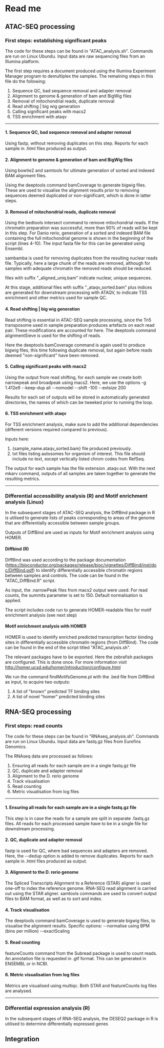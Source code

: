 # Read me 

## ATAC-SEQ processing

### First steps: establishing significant peaks

The code for these steps can be found in "ATAC_analysis.sh". Commands are run on Linux Ubundu. 
Input data are raw sequencing files from an Illumina platform. 

The first step requires a document produced using the Illumina Experiment Manager program to demultiplex the samples. 
The remaining steps in this file do the following:

1. Sequence QC, bad sequence removal and adapter removal
2. Alignment to genome & generation of bam and BigWig files
3. Removal of mitochondrial reads, duplicate removal 
4. Read shifting | big wig generation
5. Calling significant peaks with macs2
6. TSS enrichment with ataqv

---

#### 1. Sequence QC, bad sequence removal and adapter removal
Using fastp, without removing duplicates on this step. Reports for each sample in .html files produced as output.

#### 2. Alignment to genome & generation of bam and BigWig files
Using bowtie2 and samtools for ultimate generation of sorted and indexed BAM alignment files.

Using the deeptools command bamCoverage to generate bigwig files. These are used to visualise the alignment results prior to removing sequences deemed duplicated or non-significant, which is done in latter steps. 

#### 3. Removal of mitochondrial reads, duplicate removal 
Using the bedtools intersect command to remove mitochondrial reads. If the chromatin preparation was successful, more than 90% of reads will be kept in this step. For Danio rerio, generation of a sorted and indexed BAM file containing the full mitochondrial genome is shown in the beginning of the script (lines 4-10). The input fasta file for this can be generated using Ensembl.

sambamba is used for removing duplicates from the resulting nuclear reads file. Typically, here a large chunk of the reads are removed, although for samples with adequate chromatin the removed reads should be reduced.

files with suffix "_aligned_uniq.bam" indicate nuclear, unique sequences.

At this stage, additional files with suffix "_ataqv_sorted.bam" plus indices are generated for downstream processing with ATAQV, to indicate TSS enrichment and other metrics used for sample QC.

#### 4. Read shifting | big wig generation
Read shifting is essential in ATAC-SEQ sample processing, since the Tn5 transposome used in sample preparation produces artefacts on each read pair. These modifications are accounted for here. The deeptools command alignmentSieve is used for the shifting of reads. 

Here the deeptools bamCoverage command is again used to produce bigwig files, this time following duplicate removal, but again before reads deemed "non-significant" have been removed.

#### 5. Calling significant peaks with macs2
Using the output from read shifting, for each sample we create both narrowpeak and broadpeak using macs2. Here, we use the options 
-g 1.412e9 --keep-dup all --nomodel --shift -100 --extsize 200

Results for each set of outputs will be stored in automatically generated directories, the names of which can be tweeked prior to running the loop.

#### 6. TSS enrichment with ataqv 

For TSS enrichment analysis, make sure to add the additional dependencies (different versions required compared to previous).

Inputs here: 
1. {sample_name.ataqv_sorted.bam} file produced previously.
2. txt files listing autosomes for organism of interest. This file should include no text, except vertically listed chrom codes from RefSeq.

The output for each sample has the file extension .ataqv.out. With the next mkarv command, outputs of all samples are taken together to generate the resulting metrics.

---

### Differential accessibility analysis (R) and Motif enrichment analysis (Linux)

In the subsequent stages of ATAC-SEQ analysis, the DiffBind package in R is utilised to generate lists of peaks corresponding to areas of the genome that are differentially accessible between sample groups.

Outputs of DiffBind are used as inputs for Motif enrichment analysis using HOMER.


#### Diffbind (R)

DiffBind was used according to the package documentation (https://bioconductor.org/packages/release/bioc/vignettes/DiffBind/inst/doc/DiffBind.pdf) to identify differentially accessible chromatin regions between samples and controls. The code can be found in the "ATAC_DiffBind.R" script.

As input, the .narrowPeak files from macs2 output were used. For read counts, the summits parameter is set to 150. Default normalisation is applied.

The script includes code run to generate HOMER-readable files for motif enrichment analysis (see next step)

#### Motif enrichment analysis with HOMER

HOMER is used to identify enriched predicted transcription factor binding sites in differentially accessible chromatin regions (from DiffBind). The code can be found in the end of the script titled "ATAC_analysis.sh".

The relevant packages have to be exported. Here the zebrafish packages are configured. This is done once. 
For more information visit http://homer.ucsd.edu/homer/introduction/configure.html

We run the command findMotifsGenome.pl with the .bed file from DiffBind as input, to acquire two outputs:
1. A list of "known" predicted TF binding sites
2. A list of novel "homer" predicted binding sites


## RNA-SEQ processing

### First steps: read counts

The code for these steps can be found in "RNAseq_analysis.sh". Commands are run on Linux Ubundu. 
Input data are fastq.gz files from Eurofins Genomics.

The RNAseq data are processed as follows:

1. Ensuring all reads for each sample are in a single fastq.gz file
2. QC, duplicate and adapter removal
3. Alignment to the D. rerio genome 
4. Track visualisation
5. Read counting
6. Metric visualisation from log files

---

#### 1. Ensuring all reads for each sample are in a single fastq.gz file

This step is in case the reads for a sample are split in separate .fastq.gz files. All reads for each processed sample have to be in a single file for downstream processing.

#### 2. QC, duplicate and adapter removal

fastp is used for QC, where bad sequences and adapters are removed. Here, the --dedup option is added to remove duplicates. Reports for each sample in .html files produced as output.

#### 3. Alignment to the D. rerio genome 

The Spliced Transcripts Alignment to a Reference (STAR) aligner is used one-off to index the reference genome. RNA-SEQ read alignment is carried out using the STAR aligner. samtools commands are used to convert output files to BAM format, as well as to sort and index.


#### 4. Track visualisation

The deeptools command bamCoverage is used to generate bigwig files, to visualise the alignment results. Specific options: --normalise using BPM (bins per million)
--exactScaling

#### 5. Read counting

featureCounts command from the Subread package is used to count reads. An annotation file is requested in .gtf format. This can be generated in ENSEMBL or in NCBI.  

#### 6. Metric visualisation from log files

Metrics are visualised using multiqc. Both STAR and featureCounts log files are analysed.

---

### Differential expression analysis (R)

In the subsequent stages of RNA-SEQ analysis, the DESEQ2 package in R is utilised to determine differentially expressed genes



## Integration 